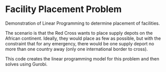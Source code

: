 # Facility Placement Problem
Demonstration of Linear Programming to determine placement of facilities.

The scenario is that the Red Cross wants to place supply depots on the 
African continent.  Ideally, they would place as few as possible, but with
the constraint that for any emergency, there would be one supply deport
no more than one country away (only one international border to cross).

This code creates the linear programming model for this problem and 
then solves using Gurobi.

